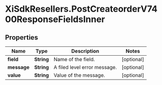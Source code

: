 # XiSdkResellers.PostCreateorderV7400ResponseFieldsInner

## Properties

Name | Type | Description | Notes
------------ | ------------- | ------------- | -------------
**field** | **String** | Name of the field. | [optional] 
**message** | **String** | A filed level error message. | [optional] 
**value** | **String** | Value of the message. | [optional] 



